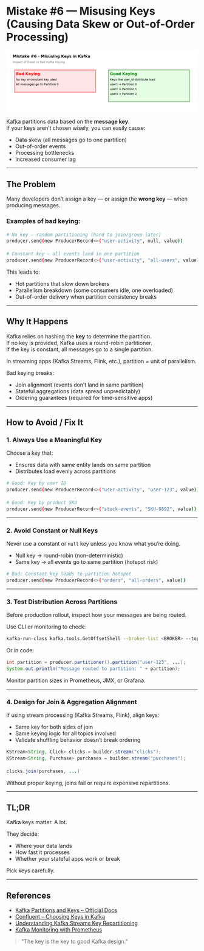 
# Mistake #6 — Misusing Keys (Causing Data Skew or Out-of-Order Processing)

![Kafka Partition Keying](../Images/kafka-mistake-6-keys.png)

Kafka partitions data based on the **message key**.  
If your keys aren’t chosen wisely, you can easily cause:

- Data skew (all messages go to one partition)
- Out-of-order events
- Processing bottlenecks
- Increased consumer lag

---

## The Problem

Many developers don’t assign a key — or assign the **wrong key** — when producing messages.

### Examples of bad keying:

```bash
# No key — random partitioning (hard to join/group later)
producer.send(new ProducerRecord<>("user-activity", null, value))

# Constant key — all events land in one partition
producer.send(new ProducerRecord<>("user-activity", "all-users", value))
```

This leads to:

- Hot partitions that slow down brokers
- Parallelism breakdown (some consumers idle, one overloaded)
- Out-of-order delivery when partition consistency breaks

---

## Why It Happens

Kafka relies on hashing the **key** to determine the partition.  
If no key is provided, Kafka uses a round-robin partitioner.  
If the key is constant, all messages go to a single partition.

In streaming apps (Kafka Streams, Flink, etc.), partition = unit of parallelism.

Bad keying breaks:

- Join alignment (events don’t land in same partition)
- Stateful aggregations (data spread unpredictably)
- Ordering guarantees (required for time-sensitive apps)

---

## How to Avoid / Fix It

### 1. Always Use a Meaningful Key

Choose a key that:

- Ensures data with same entity lands on same partition
- Distributes load evenly across partitions

```bash
# Good: Key by user ID
producer.send(new ProducerRecord<>("user-activity", "user-123", value))

# Good: Key by product SKU
producer.send(new ProducerRecord<>("stock-events", "SKU-8892", value))
```

---

### 2. Avoid Constant or Null Keys

Never use a constant or `null` key unless you know what you’re doing.

- Null key → round-robin (non-deterministic)
- Same key → all events go to same partition (hotspot risk)

```bash
# Bad: Constant key leads to partition hotspot
producer.send(new ProducerRecord<>("orders", "all-orders", value))
```

---

### 3. Test Distribution Across Partitions

Before production rollout, inspect how your messages are being routed.

Use CLI or monitoring to check:

```bash
kafka-run-class kafka.tools.GetOffsetShell --broker-list <BROKER> --topic my-topic --time -1
```

Or in code:

```java
int partition = producer.partitioner().partition("user-123", ...);
System.out.println("Message routed to partition: " + partition);
```

Monitor partition sizes in Prometheus, JMX, or Grafana.

---

### 4. Design for Join & Aggregation Alignment

If using stream processing (Kafka Streams, Flink), align keys:

- Same key for both sides of join  
- Same keying logic for all topics involved  
- Validate shuffling behavior doesn’t break ordering

```java
KStream<String, Click> clicks = builder.stream("clicks");
KStream<String, Purchase> purchases = builder.stream("purchases");

clicks.join(purchases, ...)
```

Without proper keying, joins fail or require expensive repartitions.

---

## TL;DR

Kafka keys matter. A lot.

They decide:

- Where your data lands  
- How fast it processes  
- Whether your stateful apps work or break

Pick keys carefully.

---

## References

- [Kafka Partitions and Keys – Official Docs](https://kafka.apache.org/documentation/#producerconfigs_partitioner)
- [Confluent – Choosing Keys in Kafka](https://www.confluent.io/blog/put-semantics-into-kafka-keys/)
- [Understanding Kafka Streams Key Repartitioning](https://developer.confluent.io/learn-kafka/kafka-streams/repartitioning/)
- [Kafka Monitoring with Prometheus](https://github.com/danielqsj/kafka_exporter)

> "The key is the key to good Kafka design."
